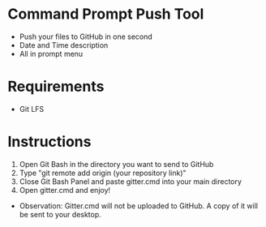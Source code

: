 # Command Prompt Push Tool

- Push your files to GitHub in one second
- Date and Time description
- All in prompt menu

# Requirements
- Git LFS

# Instructions
1. Open Git Bash in the directory you want to send to GitHub
2. Type "git remote add origin (your repository link)"
3. Close Git Bash Panel and paste gitter.cmd into your main directory
4. Open gitter.cmd and enjoy!
- Observation: Gitter.cmd will not be uploaded to GitHub. A copy of it will be sent to your desktop.
